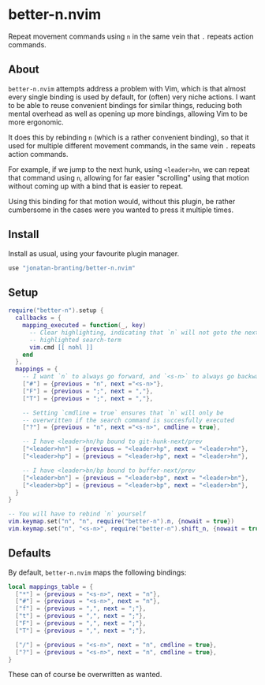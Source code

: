 # better-n.nvim
Repeat movement commands using `n` in the same vein that `.` repeats action commands.

## About
`better-n.nvim` attempts address a problem with Vim, which is that almost every
single binding is used by default, for (often) very niche actions. I want to be
able to reuse convenient bindings for similar things, reducing both mental
overhead as well as opening up more bindings, allowing Vim to be more
ergonomic.

It does this by rebinding `n` (which is a rather convenient binding), so that
it used for multiple different movement commands, in the same vein `.` repeats
action commands.

For example, if we jump to the next hunk, using `<leader>hn`, we can repeat
that command using `n`, allowing for far easier "scrolling" using that motion
without coming up with a bind that is easier to repeat.

Using this binding for that motion would, without this plugin, be rather
cumbersome in the cases were you wanted to press it multiple times.


## Install
Install as usual, using your favourite plugin manager.

```lua
use "jonatan-branting/better-n.nvim"
```

## Setup

```lua
require("better-n").setup {
  callbacks = {
    mapping_executed = function(_, key)
      -- Clear highlighting, indicating that `n` will not goto the next
      -- highlighted search-term
      vim.cmd [[ nohl ]]
    end
  },
  mappings = {
    -- I want `n` to always go forward, and `<s-n>` to always go backwards
    ["#"] = {previous = "n", next ="<s-n>"},
    ["F"] = {previous = ";", next = ","},
    ["T"] = {previous = ";", next = ","},

    -- Setting `cmdline = true` ensures that `n` will only be 
    -- overwritten if the search command is succesfully executed
    ["?"] = {previous = "n", next ="<s-n>", cmdline = true},

    -- I have <leader>hn/hp bound to git-hunk-next/prev
    ["<leader>hn"] = {previous = "<leader>hp", next = "<leader>hn"},
    ["<leader>hp"] = {previous = "<leader>hp", next = "<leader>hn"},

    -- I have <leader>bn/bp bound to buffer-next/prev
    ["<leader>bn"] = {previous = "<leader>bp", next = "<leader>bn"},
    ["<leader>bp"] = {previous = "<leader>bp", next = "<leader>bn"},
  }
}

-- You will have to rebind `n` yourself
vim.keymap.set("n", "n", require("better-n").n, {nowait = true})
vim.keymap.set("n", "<s-n>", require("better-n").shift_n, {nowait = true})
```

## Defaults
By default, `better-n.nvim` maps the following bindings:

```lua
local mappings_table = {
  ["*"] = {previous = "<s-n>", next = "n"},
  ["#"] = {previous = "<s-n>", next = "n"},
  ["f"] = {previous = ",", next = ";"},
  ["t"] = {previous = ",", next = ";"},
  ["F"] = {previous = ",", next = ";"},
  ["T"] = {previous = ",", next = ";"},

  ["/"] = {previous = "<s-n>", next = "n", cmdline = true},
  ["?"] = {previous = "<s-n>", next = "n", cmdline = true},
}
```

These can of course be overwritten as wanted.
